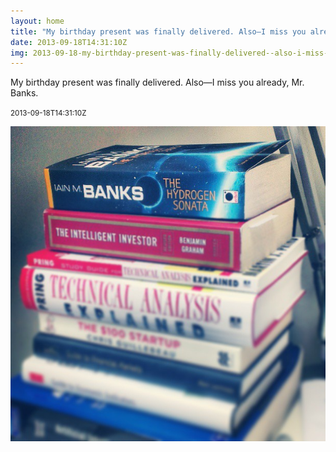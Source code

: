 ```yaml
---
layout: home
title: "My birthday present was finally delivered. Also—I miss you already, Mr. Banks."
date: 2013-09-18T14:31:10Z
img: 2013-09-18-my-birthday-present-was-finally-delivered--also-i-miss-you-already--mr--banks-.jpg
---
```


My birthday present was finally delivered. Also—I miss you already, Mr. Banks.

<small>2013-09-18T14:31:10Z</small>

![My birthday present was finally delivered. Also—I miss you already, Mr. Banks.](2013-09-18-my-birthday-present-was-finally-delivered--also-i-miss-you-already--mr--banks-.jpg)

